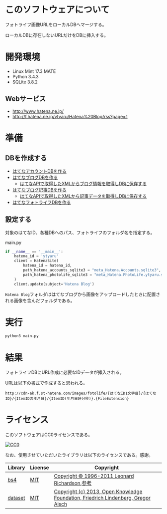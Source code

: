 # このソフトウェアについて

フォトライフ画像URLをローカルDBへマージする。

ローカルDBに存在しないURLだけをDBに挿入する。

# 開発環境

* Linux Mint 17.3 MATE
* Python 3.4.3
* SQLite 3.8.2

## Webサービス

* http://www.hatena.ne.jp/
* http://f.hatena.ne.jp/ytyaru/Hatena%20Blog/rss?page=1

# 準備

## DBを作成する

* [はてなアカウントDBを作る](http://ytyaru.hatenablog.com/entry/2017/06/30/000000)
* [はてなブログDBを作る](http://ytyaru.hatenablog.com/entry/2017/07/01/000000)
    * [はてなAPIで取得したXMLからブログ情報を取得しDBに保存する](http://ytyaru.hatenablog.com/entry/2017/07/04/000000)
* [はてなブログ記事DBを作る](http://ytyaru.hatenablog.com/entry/2017/07/02/000000)
    * [はてなAPIで取得したXMLから記事データを取得しDBに保存する](http://ytyaru.hatenablog.com/entry/2017/07/05/000000)
* [はてなフォトライフDBを作る](http://ytyaru.hatenablog.com/entry/2017/07/03/000000)

## 設定する

対象のはてなID、各種DBへのパス、フォトライフのフォルダ名を指定する。

main.py
```python
if __name__ == '__main__':
    hatena_id = 'ytyaru'
    client = HatenaSite(
        hatena_id = hatena_id,
        path_hatena_accounts_sqlite3 = "meta_Hatena.Accounts.sqlite3",
        path_hatena_photolife_sqlite3 = "meta_Hatena.PhotoLife.ytyaru.sqlite3"
    )
    client.update(subject='Hatena Blog')
```

`Hatena Blog`フォルダははてなブログから画像をアップロードしたときに配置される画像を含んだフォルダである。

# 実行

```sh
python3 main.py
```

# 結果

フォトライフDBにURL作成に必要なIDデータが挿入される。

URLは以下の書式で作成すると思われる。

```
http://cdn-ak.f.st-hatena.com/images/fotolife/{はてなID1文字目}/{はてなID}/{ItemIDの年月日}/{ItemID(年月日時分秒)}.{FileExtension}
```

# ライセンス

このソフトウェアはCC0ライセンスである。

[![CC0](http://i.creativecommons.org/p/zero/1.0/88x31.png "CC0")](http://creativecommons.org/publicdomain/zero/1.0/deed.ja)

なお、使用させていただいたライブラリは以下のライセンスである。感謝。

Library|License|Copyright
-------|-------|---------
[bs4](https://www.crummy.com/software/BeautifulSoup/bs4/doc/)|[MIT](https://opensource.org/licenses/MIT)|[Copyright © 1996-2011 Leonard Richardson](https://pypi.python.org/pypi/beautifulsoup4),[参考](http://tdoc.info/beautifulsoup/)
[dataset](https://dataset.readthedocs.io/en/latest/)|[MIT](https://opensource.org/licenses/MIT)|[Copyright (c) 2013, Open Knowledge Foundation, Friedrich Lindenberg, Gregor Aisch](https://github.com/pudo/dataset/blob/master/LICENSE.txt)


